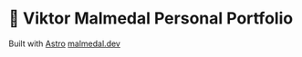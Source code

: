 # 🚀 Viktor Malmedal Personal Portfolio
Built with [Astro](https://astro.build/)
[malmedal.dev](https://malmedal.dev)
